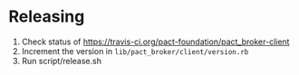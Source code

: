 # Releasing

1. Check status of https://travis-ci.org/pact-foundation/pact_broker-client
2. Increment the version in `lib/pact_broker/client/version.rb`
3. Run script/release.sh
